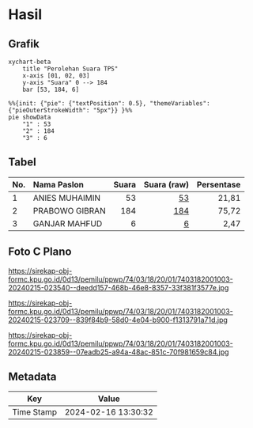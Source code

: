 # Hasil

## Grafik

```mermaid
xychart-beta
    title "Perolehan Suara TPS"
    x-axis [01, 02, 03]
    y-axis "Suara" 0 --> 184
    bar [53, 184, 6]
```

```mermaid
%%{init: {"pie": {"textPosition": 0.5}, "themeVariables": {"pieOuterStrokeWidth": "5px"}} }%%
pie showData
    "1" : 53
    "2" : 184
    "3" : 6
```

## Tabel

| No. | Nama Paslon    | Suara | Suara (raw) | Persentase |
|:--- |:-------------- | -----:| -----------:| ----------:|
| 1   | ANIES MUHAIMIN | 53    | [53][p-1]   | 21,81      |
| 2   | PRABOWO GIBRAN | 184   | [184][p-2]  | 75,72      |
| 3   | GANJAR MAHFUD  | 6     | [6][p-3]    | 2,47       |


[p-1]: https://github.com/gigit-pemilu/pemilu-2024-74-sulawesi-tenggara/blob/main/pilpres/hitung-suara/sub/74-sulawesi-tenggara/sub/03-muna/sub/18-lohia/sub/2001-liangkobori/sub/003-tps/sub/paslon-1.txt
[p-2]: https://github.com/gigit-pemilu/pemilu-2024-74-sulawesi-tenggara/blob/main/pilpres/hitung-suara/sub/74-sulawesi-tenggara/sub/03-muna/sub/18-lohia/sub/2001-liangkobori/sub/003-tps/sub/paslon-2.txt
[p-3]: https://github.com/gigit-pemilu/pemilu-2024-74-sulawesi-tenggara/blob/main/pilpres/hitung-suara/sub/74-sulawesi-tenggara/sub/03-muna/sub/18-lohia/sub/2001-liangkobori/sub/003-tps/sub/paslon-3.txt

## Foto C Plano

https://sirekap-obj-formc.kpu.go.id/0d13/pemilu/ppwp/74/03/18/20/01/7403182001003-20240215-023540--deedd157-468b-46e8-8357-33f381f3577e.jpg

https://sirekap-obj-formc.kpu.go.id/0d13/pemilu/ppwp/74/03/18/20/01/7403182001003-20240215-023709--839f84b9-58d0-4e04-b900-f1313791a71d.jpg

https://sirekap-obj-formc.kpu.go.id/0d13/pemilu/ppwp/74/03/18/20/01/7403182001003-20240215-023859--07eadb25-a94a-48ac-851c-70f981659c84.jpg


## Metadata

| Key        | Value               |
| ---------- | ------------------- |
| Time Stamp | 2024-02-16 13:30:32 |



